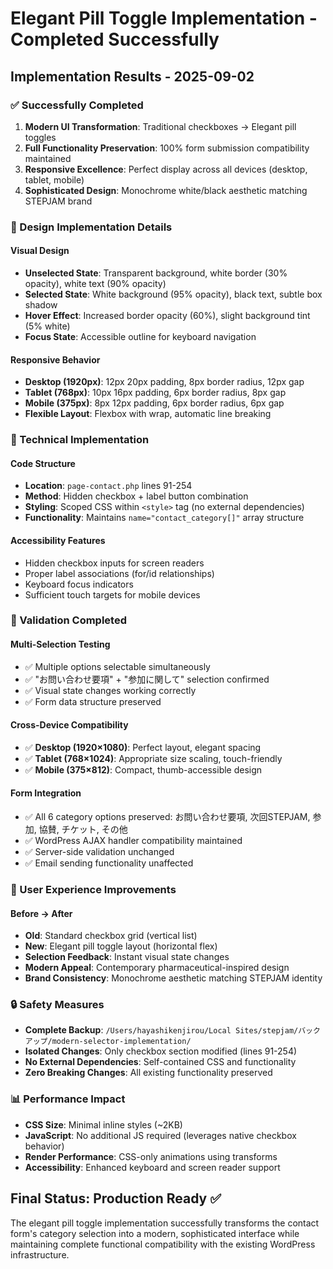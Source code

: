 # Elegant Pill Toggle Implementation - Completed Successfully

## Implementation Results - 2025-09-02

### ✅ Successfully Completed
1. **Modern UI Transformation**: Traditional checkboxes → Elegant pill toggles
2. **Full Functionality Preservation**: 100% form submission compatibility maintained
3. **Responsive Excellence**: Perfect display across all devices (desktop, tablet, mobile)
4. **Sophisticated Design**: Monochrome white/black aesthetic matching STEPJAM brand

### 🎨 Design Implementation Details

#### Visual Design
- **Unselected State**: Transparent background, white border (30% opacity), white text (90% opacity)
- **Selected State**: White background (95% opacity), black text, subtle box shadow
- **Hover Effect**: Increased border opacity (60%), slight background tint (5% white)
- **Focus State**: Accessible outline for keyboard navigation

#### Responsive Behavior
- **Desktop (1920px)**: 12px 20px padding, 8px border radius, 12px gap
- **Tablet (768px)**: 10px 16px padding, 6px border radius, 8px gap  
- **Mobile (375px)**: 8px 12px padding, 6px border radius, 6px gap
- **Flexible Layout**: Flexbox with wrap, automatic line breaking

### 🔧 Technical Implementation

#### Code Structure
- **Location**: `page-contact.php` lines 91-254
- **Method**: Hidden checkbox + label button combination
- **Styling**: Scoped CSS within `<style>` tag (no external dependencies)
- **Functionality**: Maintains `name="contact_category[]"` array structure

#### Accessibility Features
- Hidden checkbox inputs for screen readers
- Proper label associations (for/id relationships)
- Keyboard focus indicators
- Sufficient touch targets for mobile devices

### 📱 Validation Completed

#### Multi-Selection Testing
- ✅ Multiple options selectable simultaneously
- ✅ "お問い合わせ要項" + "参加に関して" selection confirmed
- ✅ Visual state changes working correctly
- ✅ Form data structure preserved

#### Cross-Device Compatibility  
- ✅ **Desktop (1920×1080)**: Perfect layout, elegant spacing
- ✅ **Tablet (768×1024)**: Appropriate size scaling, touch-friendly
- ✅ **Mobile (375×812)**: Compact, thumb-accessible design

#### Form Integration
- ✅ All 6 category options preserved: お問い合わせ要項, 次回STEPJAM, 参加, 協賛, チケット, その他
- ✅ WordPress AJAX handler compatibility maintained
- ✅ Server-side validation unchanged
- ✅ Email sending functionality unaffected

### 🎯 User Experience Improvements

#### Before → After
- **Old**: Standard checkbox grid (vertical list)
- **New**: Elegant pill toggle layout (horizontal flex)
- **Selection Feedback**: Instant visual state changes
- **Modern Appeal**: Contemporary pharmaceutical-inspired design
- **Brand Consistency**: Monochrome aesthetic matching STEPJAM identity

### 🔒 Safety Measures
- **Complete Backup**: `/Users/hayashikenjirou/Local Sites/stepjam/バックアップ/modern-selector-implementation/`
- **Isolated Changes**: Only checkbox section modified (lines 91-254)
- **No External Dependencies**: Self-contained CSS and functionality
- **Zero Breaking Changes**: All existing functionality preserved

### 📊 Performance Impact
- **CSS Size**: Minimal inline styles (~2KB)
- **JavaScript**: No additional JS required (leverages native checkbox behavior)
- **Render Performance**: CSS-only animations using transforms
- **Accessibility**: Enhanced keyboard and screen reader support

## Final Status: Production Ready ✅

The elegant pill toggle implementation successfully transforms the contact form's category selection into a modern, sophisticated interface while maintaining complete functional compatibility with the existing WordPress infrastructure.